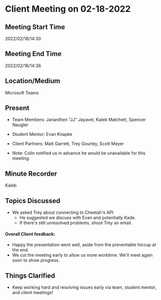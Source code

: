 # Client Meeting on 02-18-2022

## Meeting Start Time

2022/02/18/14:30

## Meeting End Time

2022/02/18/14:36

## Location/Medium

Microsoft Teams

## Present

- Team Members: Janardhen "JJ" Jayavel, Kaleb Matchett, Spencer Naugler
- Student Mentor: Evan Knapke
- Client Partners: Matt Garrett, Trey Gourley, Scott Meyer

- Note: Colin notified us in advance he would be unavailable for this meeting.

## Minute Recorder

Kaleb

## Topics Discussed
- We asked Trey about connecting to Cheetah's API
  - He suggested we discuss with Evan and potentially Kade.
  - If there's still unresolved problems, shoot Trey an email.

#### Overall Client feedback:
- Happy the presentation went well, aside from the preventable hiccup at the end.
- We cut the meeting early to allow us more worktime. We'll meet again soon to show progress.

## Things Clarified
- Keep working hard and resolving issues early via team, student mentor, and client meetings!
